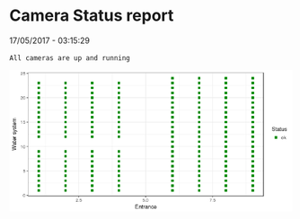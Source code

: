 Camera Status report
================
17/05/2017 - 03:15:29

    All cameras are up and running

![](camreport_files/figure-markdown_github/unnamed-chunk-2-1.png)
